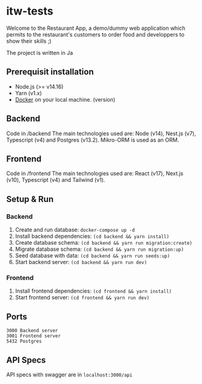 # itw-tests

Welcome to the Restaurant App, a demo/dummy web application which permits to the restaurant's customers to order food and developpers to show their skills ;)

The project is written in Ja

## Prerequisit installation

* Node.js (>= v14.16)
* Yarn (v1.x) 
* [Docker](https://www.docker.com/products/docker-desktop) on your local machine.
(version)

## Backend

Code in /backend
The main technologies used are: Node (v14), Nest.js (v7), Typescript (v4) and Postgres (v13.2). Mikro-ORM is used as an ORM.

## Frontend

Code in /frontend
The main technologies used are: React (v17), Next.js (v10), Typescript (v4) and Tailwind (v1).

## Setup & Run

### Backend

1. Create and run database: `docker-compose up -d`
2. Install backend dependencies: `(cd backend && yarn install)`
3. Create database schema: `(cd backend && yarn run migration:create)`
4. Migrate database schema: `(cd backend && yarn run migration:up)`
5. Seed database with data: `(cd backend && yarn run seeds:up)`
6. Start backend server: `(cd backend && yarn run dev)`

### Frontend

1. Install frontend dependencies: `(cd frontend && yarn install)`
3. Start frontend server: `(cd frontend && yarn run dev)`


## Ports

```
3000 Backend server
3001 Frontend server
5432 Postgres
```

## API Specs

API specs with swagger are in ```localhost:3000/api```
